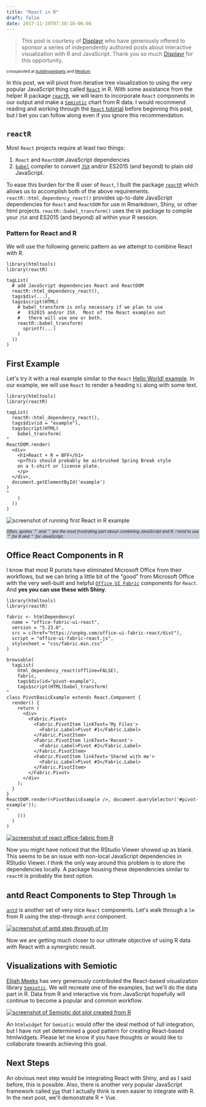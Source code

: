 ```yaml
---
title: "React in R"
draft: false
date: 2017-11-19T07:38:10-06:00
---
```


<blockquote class="blockquote-type1">This post is courtesy of <a href="http://displayr.com")>Displayr</a> who have generously offered to sponsor a series of independently authored posts about interactive visualization with R and JavaScript. Thank you so much <a href="http://displayr.com")>Displayr</a> for this opportunity.</blockquote>

<span style="font-size:0.75em;">
crossposted at <a href="https://buildingwidgets.com/blog">buildingwidgets</a> and <a href="https://medium.com/@timelyportfolio">Medium</a>
</span>

In this post, we will pivot from iterative tree visualization to using the very popular JavaScript thing called [`React`](https://reactjs.org/) in R.  With some assistance from the helper R package [`reactR`](https://github.com/timelyportfolio/reactR), we will learn to incorporate `React` components in our output and make a [`Semiotic`](https://emeeks.github.io/semiotic/#/semiotic/) chart from R data.  I would recommend reading and working through the [`React` tutorial](https://reactjs.org/docs/hello-world.html) before beginning this post, but I bet you can follow along even if you ignore this recommendation.

## `reactR`

Most `React` projects require at least two things: 

1. `React` and `ReactDOM` JavaScript dependencies
2. [`babel`](https://babeljs.io/) compiler to convert [`JSX`](https://reactjs.org/docs/introducing-jsx.html) and/or ES2015 (and beyond) to plain old JavaScript.

To ease this burden for the R user of `React`, I built the package [`reactR`](https://github.com/timelyportfolio/reactR) which allows us to accomplish both of the above requirements.  `reactR::html_dependency_react()` provides up-to-date JavaScript dependencies for `React` and `ReactDOM` for use in Rmarkdown, Shiny, or other html projects.  `reactR::babel_transform()` uses the `V8` package to compile your `JSX` and ES2015 (and beyond) all within your R session.

### Pattern for React and R

We will use the following generic pattern as we attempt to combine React with R.

```
library(htmltools)
library(reactR)

tagList(
  # add JavaScript dependencies React and ReactDOM
  reactR::html_dependency_react(),
  tags$div(...),
  tags$script(HTML(
    # babel_transform is only necessary if we plan to use
    #   ES2015 and/or JSX.  Most of the React examples out
    #   there will use one or both.
    reactR::babel_transform(
      sprintf(...)
    )
  ))
)
```

## First Example

Let's try it with a real example similar to the `React` [Hello World! example](https://reactjs.org/docs/hello-world.html).  In our example, we will use `React` to render a heading `h1` along with some text.

```{r}
library(htmltools)
library(reactR)

tagList(
  reactR::html_dependency_react(),
  tags$div(id = "example"),
  tags$script(HTML(
    babel_transform(
"
ReactDOM.render(
  <div>
    <h1>React + R = BFF</h1>
    <p>This should probably be airbrushed Spring Break style
    on a t-shirt or license plate.
    </p>
  </div>,
  document.getElementById('example')
)
"
    )
  ))
)
```

![screenshot of running first React in R example](images/reactR_example1.gif)

<div style="background-color:#ccd">
<p style="font-size:0.75em; font-style:italic">Often, quotes `"` and `'` are the most frustrating part about combining JavaScript and R.  I tend to use `"` for R and `'` for JavaScript.</p>
</div>

## Office React Components in R

I know that most R purists have eliminated Microsoft Office from their workflows, but we can bring a little bit of the "good" from Microsoft Office with the very well-built and helpful [`Office UI Fabric`](https://developer.microsoft.com/en-us/fabric) components for `React`.  And **yes you can use these with Shiny**.

```{r}
library(htmltools)
library(reactR)

fabric <- htmlDependency(
  name = "office-fabric-ui-react",
  version = "5.23.0",
  src = c(href="https://unpkg.com/office-ui-fabric-react/dist"),
  script = "office-ui-fabric-react.js",
  stylesheet = "css/fabric.min.css"
)

browsable(
  tagList(
    html_dependency_react(offline=FALSE),
    fabric,
    tags$div(id="pivot-example"),
    tags$script(HTML(babel_transform(
"
class PivotBasicExample extends React.Component {
  render() {
    return (
      <div>
        <Fabric.Pivot>
          <Fabric.PivotItem linkText='My Files'>
            <Fabric.Label>Pivot #1</Fabric.Label>
          </Fabric.PivotItem>
          <Fabric.PivotItem linkText='Recent'>
            <Fabric.Label>Pivot #2</Fabric.Label>
          </Fabric.PivotItem>
          <Fabric.PivotItem linkText='Shared with me'>
            <Fabric.Label>Pivot #3</Fabric.Label>
          </Fabric.PivotItem>
        </Fabric.Pivot>
      </div>
    );
  }
}
ReactDOM.render(<PivotBasicExample />, document.querySelector('#pivot-example'));
"
    )))
  )
)

```

[![screenshot of react office-fabric from R](images/reactR_example_office.gif)](https://bl.ocks.org/timelyportfolio/6002bfa21336d89ee4c4fad6cb596611/12c2ff2fb9408e29fd69c00fd72fe03ede0e2138)

Now you might have noticed that the RStudio Viewer showed up as blank.  This seems to be an issue with non-local JavaScript dependencies in RStudio Viewer.  I think the only way around this problem is to store the dependencies locally.  A package housing these dependencies similar to `reactR` is probably the best option.

## antd React Components to Step Through `lm`

[`antd`](https://ant.design/docs/react/introduce) is another set of very nice `React` components.  Let's walk through a `lm` from R using the step-through `antd` component.

[![screenshot of antd step through of lm](images/reactR_example_antd.gif)](https://bl.ocks.org/timelyportfolio/4acc0624527bfc9fa78ce15144b90b21/1cdfc7e0f44a5626b2f2ad25bd3da5b0cf6fb623)

Now we are getting much closer to our ultimate objective of using R data with React with a synergistic result.

## Visualizations with Semiotic

[Elijah Meeks](https://twitter.com/Elijah_Meeks) has very generously contributed the React-based visualization library [`Semiotic`](https://emeeks.github.io/semiotic/#/semiotic/).  We will recreate one of the examples, but we'll do the data part in R.  Data from R and interactive vis from JavaScript hopefully will continue to become a popular and common workflow.

[![screenshot of Semiotic dot plot created from R](images/reactR_example_semiotic.gif)](http://bl.ocks.org/timelyportfolio/2657963ea577afe43b6eeab798b31c67)

An `htmlwidget` for `Semiotic` would offer the ideal method of full integration, but I have not yet determined a good pattern for creating React-based htmlwidgets.  Please let me know if you have thoughts or would like to collaborate towards achieving this goal.

## Next Steps

An obvious next step would be integrating React with Shiny, and as I said before, this is possible.  Also, there is another very popular JavaScript framework called [`Vue`](https://vuejs.org) that I actually think is even easier to integrate with R.  In the next post, we'll demonstrate R + Vue.